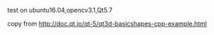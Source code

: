 test on ubuntu16.04,opencv3.1,Qt5.7

copy from http://doc.qt.io/qt-5/qt3d-basicshapes-cpp-example.html
